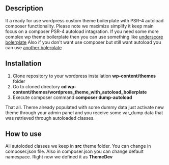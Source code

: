 ## Description
It a ready for use wordpress custom theme boilerplate with PSR-4 autoload composer functionality.
Please note we maximize simplify it keep main focus on a composer PSR-4 autoload intagration. If you need some more complex wp theme boilerplate then you can use something like [underscore bolerplate](https://underscores.me/) Also if you don't want use composer but still want autoload you can use [another bolerplate](https://github.com/WPTT/autoload) 

## Installation
1. Clone repository to your wordpress installation **wp-content/themes** folder
2. Go to cloned directory **cd wp-content/themes/wordpress_theme_with_autoload_boilerplate**
3. Execute composer command **composer dump-autoload** 

That all. Theme already populated with some dummy data just activate new theme through your admin panel and you receive some var_dump data that was retrieved through autoloaded classes.

## How to use
All autoloded classes we keep in **src** theme folder. You can change in composer.json file. Also in composer.json you can change default namespace. Right now we defined it as **ThemeDev**
